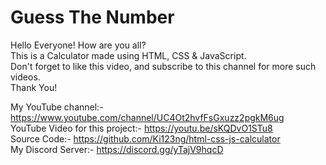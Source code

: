 # Guess The Number

Hello Everyone! How are you all? \
This is a Calculator made using HTML, CSS & JavaScript. \
Don't forget to like this video, and subscribe to this channel for more such videos. \
Thank You!

My YouTube channel:- https://www.youtube.com/channel/UC4Ot2hvfFsGxuzz2pgkM6ug \
YouTube Video for this project:- https://youtu.be/sKQDvO1STu8 \
Source Code:- https://github.com/Ki123ng/html-css-js-calculator \
My Discord Server:- https://discord.gg/yTajV9hqcD
